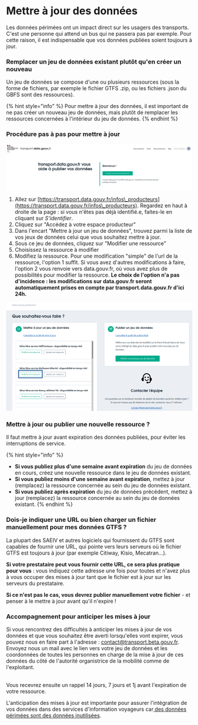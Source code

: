 # Mettre à jour des données

Les données périmées ont un impact direct sur les usagers des transports. C'est une personne qui attend un bus qui ne passera pas par exemple. Pour cette raison, il est indispensable que vos données publiées soient toujours à jour.

### Remplacer un jeu de données existant plutôt qu'en créer un nouveau

Un jeu de données se compose d'une ou plusieurs ressources (sous la forme de fichiers, par exemple le fichier GTFS .zip, ou les fichiers .json du GBFS sont des ressources).

{% hint style="info" %}
Pour mettre à jour des données, il est important de ne pas créer un nouveau jeu de données, mais plutôt de remplacer les ressources concernées à l'intérieur du jeu de données.
{% endhint %}

### Procédure pas à pas pour mettre à jour

![](../.gitbook/assets/screenshot-from-2021-05-20-09-12-59.png)

1. Allez sur [https://transport.data.gouv.fr/infos\_producteurs](https://transport.data.gouv.fr/infos\_producteurs). Regardez en haut à droite de la page : si vous n'êtes pas déjà identifié.e, faites-le en cliquant sur _S'identifier_.
2. Cliquez sur "Accédez à votre espace producteur"
3. Dans l'encart "Mettre à jour un jeu de données", trouvez parmi la liste de vos jeux de données celui que vous souhaitez mettre à jour.
4. Sous ce jeu de données, cliquez sur "Modifier une ressource"
5. Choisissez la ressource à modifier
6. Modifiez la ressource. Pour une modification "simple" de l'url de la ressource, l'option 1 suffit. Si vous avez d'autres modifications à faire, l'option 2 vous renvoie vers data.gouv.fr, où vous avez plus de possibilités pour modifier la ressource. **Le choix de l'option n'a pas d'incidence : les modifications sur data.gouv.fr seront automatiquement prises en compte par transport.data.gouv.fr d'ici 24h.**

![](../.gitbook/assets/screenshot-from-2021-05-20-09-21-03.png)

### Mettre à jour ou publier une nouvelle ressource ?

Il faut mettre à jour avant expiration des données publiées, pour éviter les interruptions de service.

{% hint style="info" %}
* **Si vous publiez plus d'une semaine avant expiration** du jeu de données en cours, créez une nouvelle ressource dans le jeu de données existant.
* **Si vous publiez moins d'une semaine avant expiration**, mettez à jour (remplacez) la ressource concernée au sein du jeu de données existant.
* **Si vous publiez après expiration** du jeu de données précédent, mettez à jour (remplacez) la ressource concernée au sein du jeu de données existant.
{% endhint %}

### Dois-je indiquer une URL ou bien charger un fichier manuellement pour mes données GTFS ?

La plupart des SAEIV et autres logiciels qui fournissent du GTFS sont capables de fournir une URL, qui pointe vers leurs serveurs où le fichier GTFS est toujours à jour (par exemple Citiway, Kisio, Mecatran...).&#x20;

**Si votre prestataire peut vous fournir cette URL, ce sera plus pratique pour vous** : vous indiquez cette adresse une fois pour toutes et n'avez plus à vous occuper des mises à jour tant  que le fichier est à jour sur les serveurs du prestataire.

**Si ce n'est pas le cas, vous devrez publier manuellement votre fichier** - et penser à le mettre à jour avant qu'il n'expire !



### Accompagnement pour anticiper les mises à jour&#x20;

Si vous rencontrez des difficultés à anticiper les mises à jour de vos données et que vous souhaitez être averti lorsqu'elles vont expirer, vous pouvez nous en faire part à l'adresse : [contact@transport.beta.gouv.fr](mailto:contact@transport.beta.gouv.fr). \
Envoyez nous un mail avec le lien vers votre jeu de données et les coordonnées de toutes les personnes en charge de la mise à jour de ces données du côté de l'autorité organistrice de la mobilité comme de l'exploitant.&#x20;

\
Vous recevrez ensuite un rappel 14 jours, 7 jours et 1j avant l'expiration de votre ressource.&#x20;

L'anticipation des mises à jour est importante pour assurer l'intégration de vos données dans des services d'information voyageurs car[ des données périmées sont des données inutilisées](https://blog.transport.data.gouv.fr/billets/donn%C3%A9es-p%C3%A9rim%C3%A9es-donn%C3%A9es-inutilis%C3%A9es/).&#x20;

###
